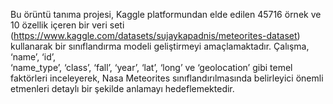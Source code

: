 Bu örüntü tanıma projesi, Kaggle platformundan elde edilen 45716 örnek ve 10 özellik içeren bir 
veri seti (https://www.kaggle.com/datasets/sujaykapadnis/meteorites-dataset) kullanarak bir sınıflandırma modeli geliştirmeyi amaçlamaktadır. Çalışma, ‘name’, ‘id’,   
‘name_type’, ‘class’, ‘fall’, ‘year’, ‘lat’, ‘long’ ve ‘geolocation’ gibi temel faktörleri inceleyerek, 
Nasa Meteorites sınıflandırılmasında belirleyici önemli etmenleri detaylı bir şekilde anlamayı 
hedeflemektedir. 
